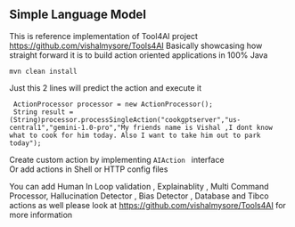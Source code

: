 ## Simple Language Model 

This is reference implementation of Tool4AI project  https://github.com/vishalmysore/Tools4AI
Basically showcasing how straight forward it is to build action oriented applications in 100% Java 

```mvn clean install```

Just this 2 lines will predict the action and execute it 

```
 ActionProcessor processor = new ActionProcessor();
 String result = (String)processor.processSingleAction("cookgptserver","us-central1","gemini-1.0-pro","My friends name is Vishal ,I dont know what to cook for him today. Also I want to take him out to park today");
```

Create custom action by implementing ```AIAction ``` interface  
Or add actions in Shell or HTTP config files  

You can add Human In Loop validation , Explainablity , Multi Command Processor, Hallucination Detector , Bias Detector , Database and Tibco actions as well
please look at https://github.com/vishalmysore/Tools4AI for more information
